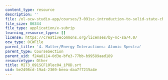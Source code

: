```yaml
---
content_type: resource
description: ''
file: /ol-ocw-studio-app/courses/3-091sc-introduction-to-solid-state-chemistry-fall-2010/be2498cd19a42369beeadaa7f7215a4e_MIT3_091SCF10lec04_iPOD.srt
file_size: 86344
file_type: application/x-subrip
learning_resource_types: []
license: https://creativecommons.org/licenses/by-nc-sa/4.0/
ocw_type: OCWFile
parent_title: '4. Matter/Energy Interactions: Atomic Spectra'
parent_type: CourseSection
parent_uid: f24a8114-0d3e-bfe3-77bb-b99589aad189
resourcetype: Other
title: MIT3_091SCF10lec04_iPOD.srt
uid: be2498cd-19a4-2369-beea-daa7f7215a4e
---
```

